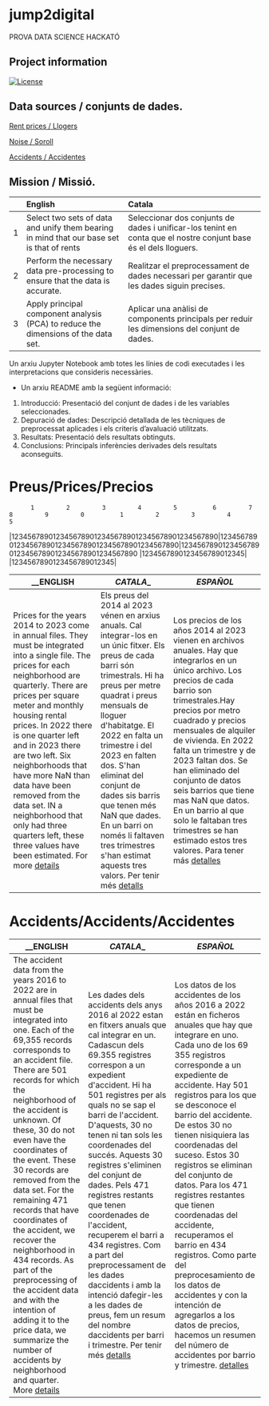# jump2digital
PROVA DATA SCIENCE HACKATÓ
## Project information

[![License](https://img.shields.io/badge/License-BSD%203--Clause-blue.svg)](https://opensource.org/licenses/BSD-3-Clause)


## Data sources / conjunts de dades.
[Rent prices / Llogers](https://opendata-ajuntament.barcelona.cat/data/es/dataset/est-mercat-immobiliari-lloguer-mitja-mensual/resource/0a71a12d-55fa-4a76-b816-4ee55f84d327)

[Noise / Soroll](https://opendata-ajuntament.barcelona.cat/data/es/dataset/poblacio-exposada-mapa-estrategic-soroll/resource/3846500e-72aa-4780-967f-f09aa184eaba)

[Accidents / Accidentes](https://opendata-ajuntament.barcelona.cat/data/ca/dataset/accidents_causa_conductor_gu_bcn/resource/1a05cdd4-4844-41a5-872d-a0824d11b517?inner_span=True)


## Mission / Missió.

|  |English     |Catala      |
|-|:--------------------------------------------------------------------------|:--------------------------------------------------------------------------|
|1|Select two sets of data and unify them bearing in mind that our base set is that of rents|Seleccionar dos conjunts de dades i unificar-los tenint en conta que el nostre conjunt base és el dels lloguers.|
|2|Perform the necessary data pre-processing to ensure that the data is accurate.|Realitzar el preprocessament de dades necessari per garantir que les dades siguin precises.|
|3|Apply principal component analysis (PCA) to reduce the dimensions of the data set.|Aplicar una anàlisi de components principals per reduir les dimensions del conjunt de dades.| 


Un arxiu Jupyter Notebook amb totes les línies de codi executades i les interpretacions que
consideris necessàries.
- Un arxiu README amb la següent informació:
1. Introducció: Presentació del conjunt de dades i de les variables seleccionades.
2. Depuració de dades: Descripció detallada de les tècniques de preprocessat aplicades i els
criteris d’avaluació utilitzats.
3. Resultats: Presentació dels resultats obtinguts.
4. Conclusions: Principals inferències derivades dels resultats aconseguits. 

# Preus/Prices/Precios
          1         2         3         4         5          6         7         8         9         0          1         2         3         4         5
|12345678901234567890123456789012345678901234567890|12345678901234567890123456789012345678901234567890|12345678901234567890123456789012345678901234567890
                          |1234567890123456789012345|
                                                    |1234567890123456789012345|

|__________ENGLISH________|_________CATALA__________|_________ESPAÑOL_________|
|-------------------------|-------------------------|-------------------------|
|Prices for the years 2014 to 2023 come in annual files. They must be integrated into a single file. The prices for each neighborhood are quarterly. There are prices per square meter and monthly housing rental prices. In 2022 there is one quarter left and in 2023 there are two left. Six neighborhoods that have more NaN than data have been removed from the data set. IN a neighborhood that only had three quarters left, these three values have been estimated. For more [details](https://github.com/luismiguelcasadodiaz/jump2digital/blob/main/data/price/README.md)| Els preus del 2014 al 2023 vénen en arxius anuals. Cal integrar-los en un únic fitxer. Els preus de cada barri són trimestrals. Hi ha preus per metre quadrat i preus mensuals de lloguer d'habitatge. El 2022 en falta un trimestre i del 2023 en falten dos. S'han eliminat del conjunt de dades sis barris que tenen més NaN que dades. En un barri on només li faltaven tres trimestres s'han estimat aquests tres valors. Per tenir més [detalls](https://github.com/luismiguelcasadodiaz/jump2digital/blob/main/data/price/README.md)   |Los precios de los años 2014 al 2023 vienen en archivos anuales. Hay que integrarlos en un único archivo. Los precios de cada barrio son trimestrales.Hay precios por metro cuadrado y precios mensuales de alquiler de vivienda. En 2022 falta un trimestre y de 2023 faltan dos. Se han eliminado del conjunto de datos seis barrios que tiene mas NaN que datos. En un barrio al que solo le faltaban tres trimestres se han estimado estos tres valores. Para tener más [detalles](https://github.com/luismiguelcasadodiaz/jump2digital/blob/main/data/price/README.md)|


# Accidents/Accidents/Accidentes
|__________ENGLISH________|_________CATALA__________|_________ESPAÑOL_________|
|-------------------------|-------------------------|-------------------------|
|The accident data from the years 2016 to 2022 are in annual files that must be integrated into one. Each of the 69,355 records corresponds to an accident file. There are 501 records for which the neighborhood of the accident is unknown. Of these, 30 do not even have the coordinates of the event. These 30 records are removed from the data set. For the remaining 471 records that have coordinates of the accident, we recover the neighborhood in 434 records. As part of the preprocessing of the accident data and with the intention of adding it to the price data, we summarize the number of accidents by neighborhood and quarter. More [details](https://github.com/luismiguelcasadodiaz/jump2digital/blob/main/data/accident/README.md)| Les dades dels accidents dels anys 2016 al 2022 estan en fitxers anuals que cal integrar en un. Cadascun dels 69.355 registres correspon a un expedient d'accident. Hi ha 501 registres per als quals no se sap el barri de l'accident. D'aquests, 30 no tenen ni tan sols les coordenades del succés. Aquests 30 registres s'eliminen del conjunt de dades. Pels 471 registres restants que tenen coordenades de l'accident, recuperem el barri a 434 registres. Com a part del preprocessament de les dades daccidents i amb la intenció dafegir-les a les dades de preus, fem un resum del nombre daccidents per barri i trimestre. Per tenir més [detalls](https://github.com/luismiguelcasadodiaz/jump2digital/blob/main/data/price/README.md)   |Los datos de los accidentes de los años 2016 a 2022 están en ficheros anuales que hay que integrare en uno. Cada uno de los 69 355 registros corresponde a un expediente de accidente. Hay 501 registros para los  que se desconoce el barrio del accidente. De estos 30 no tienen nisiquiera las coordenadas del suceso. Estos 30 registros se eliminan del conjunto de datos. Para los 471 registres restantes que tienen coordenadas del accidente, recuperamos el barrio en 434 registros. Como parte del preprocesamiento de los datos de accidentes y con la intención de agregarlos a los datos de precios, hacemos un resumen del número de accidentes por barrio y trimestre. [detalles](https://github.com/luismiguelcasadodiaz/jump2digital/blob/main/data/accident/README.md)|





